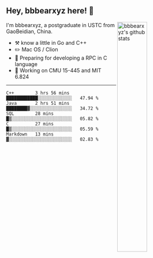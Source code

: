 ## Hey, bbbearxyz here! :wave:

<img align="right" alt="bbbearxyz's github stats" width="40%" src="https://github-readme-stats.vercel.app/api?username=bbbearxyz&show_icons=true">

I'm bbbearxyz, a postgraduate in USTC from GaoBeidian, China.

-   :hammer_and_pick:    know a little in Go and C++
-   :pencil2: Mac OS / Clion
-   :seedling: Preparing for developing a RPC in C language 
-   :thinking: Working on CMU 15-445 and MIT 6.824
---
<!--START_SECTION:waka-->
```text
C++        3 hrs 56 mins   ████████████░░░░░░░░░░░░░   47.94 % 
Java       2 hrs 51 mins   ████████▓░░░░░░░░░░░░░░░░   34.72 % 
SQL        28 mins         █▒░░░░░░░░░░░░░░░░░░░░░░░   05.82 % 
C          27 mins         █▒░░░░░░░░░░░░░░░░░░░░░░░   05.59 % 
Markdown   13 mins         ▓░░░░░░░░░░░░░░░░░░░░░░░░   02.83 % 
```
<!--END_SECTION:waka-->
